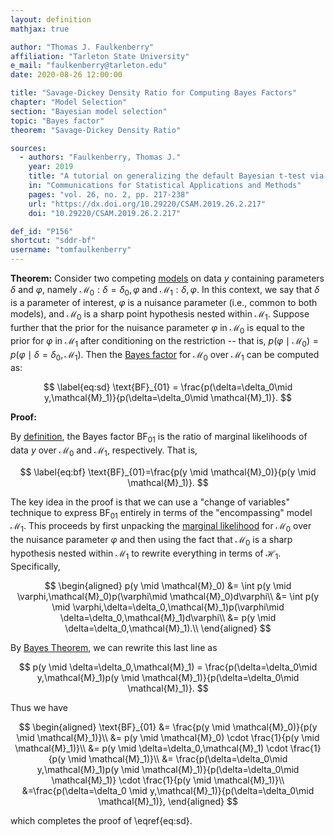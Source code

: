 ```yaml
---
layout: definition
mathjax: true

author: "Thomas J. Faulkenberry"
affiliation: "Tarleton State University"
e_mail: "faulkenberry@tarleton.edu"
date: 2020-08-26 12:00:00

title: "Savage-Dickey Density Ratio for Computing Bayes Factors"
chapter: "Model Selection"
section: "Bayesian model selection"
topic: "Bayes factor"
theorem: "Savage-Dickey Density Ratio"

sources:
  - authors: "Faulkenberry, Thomas J."
    year: 2019
    title: "A tutorial on generalizing the default Bayesian t-test via posterior sampling and encompassing priors"
    in: "Communications for Statistical Applications and Methods"
    pages: "vol. 26, no. 2, pp. 217-238"
    url: "https://dx.doi.org/10.29220/CSAM.2019.26.2.217"
    doi: "10.29220/CSAM.2019.26.2.217"

def_id: "P156"
shortcut: "sddr-bf"
username: "tomfaulkenberry"
---
```



**Theorem:** Consider two competing [models](/D/gm) on data $y$ containing parameters $\delta$ and $\varphi$, namely $\mathcal{M}_0:\delta=\delta_0,\varphi$ and $\mathcal{M}_1:\delta,\varphi$. In this context, we say that $\delta$ is a parameter of interest, $\varphi$ is a nuisance parameter (i.e., common to both models), and $\mathcal{M}_0$ is a sharp point hypothesis nested within $\mathcal{M}_1$. Suppose further that the prior for the nuisance parameter $\varphi$ in $\mathcal{M}_0$ is equal to the prior for $\varphi$ in $\mathcal{M}_1$ after conditioning on the restriction -- that is, $p(\varphi\mid \mathcal{M}_0) = p(\varphi\mid \delta=\delta_0,\mathcal{M}_1)$. Then the [Bayes factor](/D/bf) for $\mathcal{M}_0$ over $\mathcal{M}_1$ can be computed as:

$$ \label{eq:sd}
\text{BF}_{01} = \frac{p(\delta=\delta_0\mid y,\mathcal{M}_1)}{p(\delta=\delta_0\mid \mathcal{M}_1)}.
$$

**Proof:**

By [definition](/D/bf), the Bayes factor $\text{BF}_{01}$ is the ratio of marginal likelihoods of data $y$ over $\mathcal{M}_0$ and $\mathcal{M}_1$, respectively. That is,

$$ \label{eq:bf}
\text{BF}_{01}=\frac{p(y \mid \mathcal{M}_0)}{p(y \mid \mathcal{M}_1)}.
$$

The key idea in the proof is that we can use a "change of variables" technique to express $\text{BF}_{01}$ entirely in terms of the "encompassing" model $\mathcal{M}_1$. This proceeds by first unpacking the [marginal likelihood](/D/ml) for $\mathcal{M}_0$ over the nuisance parameter $\varphi$ and then using the fact that $\mathcal{M}_0$ is a sharp hypothesis nested within $\mathcal{M}_1$ to rewrite everything in terms of $\mathcal{H}_1$. Specifically,

$$
\begin{aligned}
 p(y \mid \mathcal{M}_0) &= \int p(y \mid \varphi,\mathcal{M}_0)p(\varphi\mid \mathcal{M}_0)d\varphi\\
  &= \int p(y \mid \varphi,\delta=\delta_0,\mathcal{M}_1)p(\varphi\mid \delta=\delta_0,\mathcal{M}_1)d\varphi\\
  &= p(y \mid \delta=\delta_0,\mathcal{M}_1).\\
\end{aligned}
$$


By [Bayes Theorem](/P/bayes-th), we can rewrite this last line as

$$
p(y \mid \delta=\delta_0,\mathcal{M}_1) = \frac{p(\delta=\delta_0\mid y,\mathcal{M}_1)p(y \mid \mathcal{M}_1)}{p(\delta=\delta_0\mid \mathcal{M}_1)}.
$$

Thus we have

$$ 
\begin{aligned}
  \text{BF}_{01} &= \frac{p(y \mid \mathcal{M}_0)}{p(y \mid \mathcal{M}_1)}\\
  &= p(y \mid \mathcal{M}_0) \cdot \frac{1}{p(y \mid \mathcal{M}_1)}\\
  &= p(y \mid \delta=\delta_0,\mathcal{M}_1) \cdot \frac{1}{p(y \mid \mathcal{M}_1)}\\
  &= \frac{p(\delta=\delta_0\mid y,\mathcal{M}_1)p(y \mid \mathcal{M}_1)}{p(\delta=\delta_0\mid \mathcal{M}_1)} \cdot \frac{1}{p(y \mid \mathcal{M}_1)}\\
  &=\frac{p(\delta=\delta_0 \mid y,\mathcal{M}_1)}{p(\delta=\delta_0\mid \mathcal{M}_1)},
\end{aligned}
$$

which completes the proof of \eqref{eq:sd}.